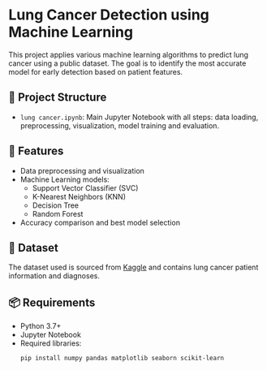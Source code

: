 # Lung Cancer Detection using Machine Learning

This project applies various machine learning algorithms to predict lung cancer using a public dataset. The goal is to identify the most accurate model for early detection based on patient features.

## 📁 Project Structure

- `lung cancer.ipynb`: Main Jupyter Notebook with all steps: data loading, preprocessing, visualization, model training and evaluation.

## 🚀 Features

- Data preprocessing and visualization
- Machine Learning models:
  - Support Vector Classifier (SVC)
  - K-Nearest Neighbors (KNN)
  - Decision Tree
  - Random Forest
- Accuracy comparison and best model selection

## 🧪 Dataset

The dataset used is sourced from [Kaggle](https://www.kaggle.com/datasets/mysarahmadbhat/lung-cancer) and contains lung cancer patient information and diagnoses.

## 📦 Requirements

- Python 3.7+
- Jupyter Notebook
- Required libraries:
  ```bash
  pip install numpy pandas matplotlib seaborn scikit-learn
